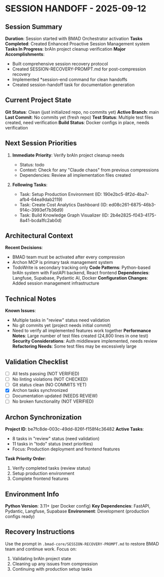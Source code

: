 # SESSION HANDOFF - 2025-09-12

## Session Summary
**Duration**: Session started with BMAD Orchestrator activation
**Tasks Completed**: Created Enhanced Proactive Session Management system
**Tasks In Progress**: brAIn project cleanup verification
**Major Accomplishments**: 
- Built comprehensive session recovery protocol
- Created SESSION-RECOVERY-PROMPT.md for post-compression recovery
- Implemented *session-end command for clean handoffs
- Created session-handoff task for documentation generation

## Current Project State
**Git Status**: Clean (just initialized repo, no commits yet)
**Active Branch**: main
**Last Commit**: No commits yet (fresh repo)
**Test Status**: Multiple test files created, need verification
**Build Status**: Docker configs in place, needs verification

## Next Session Priorities
1. **Immediate Priority**: Verify brAIn project cleanup needs
   - Status: todo
   - Context: Check for any "Claude chaos" from previous compressions
   - Dependencies: Review all implementation files created

2. **Following Tasks**: 
   - Task: Setup Production Environment (ID: 190e2bc5-8f2d-4ba7-afb4-64ea9dab2119)
   - Task: Create Cost Analytics Dashboard (ID: ed08c261-6875-46b3-914c-3993ef7b36d9)
   - Task: Build Knowledge Graph Visualizer (ID: 2b4e2825-f043-4175-8a41-bcda1fc2ab0d)

## Architectural Context
**Recent Decisions**: 
- BMAD team must be activated after every compression
- Archon MCP is primary task management system
- TodoWrite is secondary tracking only
**Code Patterns**: Python-based brAIn system with FastAPI backend, React frontend
**Dependencies**: Langfuse, Supabase, Pydantic AI, Docker
**Configuration Changes**: Added session management infrastructure

## Technical Notes
**Known Issues**: 
- Multiple tasks in "review" status need validation
- No git commits yet (project needs initial commit)
- Need to verify all implemented features work together
**Performance Notes**: Large number of test files created (24,800 lines in one test)
**Security Considerations**: Auth middleware implemented, needs review
**Refactoring Needs**: Some test files may be excessively large

## Validation Checklist
- [ ] All tests passing (NOT VERIFIED)
- [ ] No linting violations (NOT CHECKED)
- [ ] Git status clean (NO COMMITS YET)
- [x] Archon tasks synchronized
- [ ] Documentation updated (NEEDS REVIEW)
- [ ] No broken functionality (NOT VERIFIED)

## Archon Synchronization
**Project ID**: be7fc8de-003c-49dd-826f-f158f4c36482
**Active Tasks**:
- 8 tasks in "review" status (need validation)
- 11 tasks in "todo" status (next priorities)
- Focus: Production deployment and frontend features

**Task Priority Order**: 
1. Verify completed tasks (review status)
2. Setup production environment
3. Complete frontend features

## Environment Info
**Python Version**: 3.11+ (per Docker config)
**Key Dependencies**: FastAPI, Pydantic, Langfuse, Supabase
**Environment**: Development (production configs ready)

## Recovery Instructions
Use the prompt in `.bmad-core/SESSION-RECOVERY-PROMPT.md` to restore BMAD team and continue work. Focus on:
1. Validating brAIn project state
2. Cleaning up any issues from compression
3. Continuing with production setup tasks